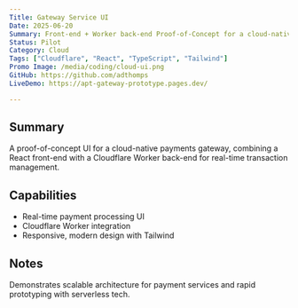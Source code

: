 ```yaml
---
Title: Gateway Service UI
Date: 2025-06-20
Summary: Front-end + Worker back-end Proof-of-Concept for a cloud-native payments gateway UI.
Status: Pilot
Category: Cloud
Tags: ["Cloudflare", "React", "TypeScript", "Tailwind"]
Promo Image: /media/coding/cloud-ui.png
GitHub: https://github.com/adthomps
LiveDemo: https://apt-gateway-prototype.pages.dev/

---
```


## Summary
A proof-of-concept UI for a cloud-native payments gateway, combining a React front-end with a Cloudflare Worker back-end for real-time transaction management.

## Capabilities
- Real-time payment processing UI
- Cloudflare Worker integration
- Responsive, modern design with Tailwind

## Notes
Demonstrates scalable architecture for payment services and rapid prototyping with serverless tech.
